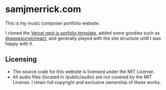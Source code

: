# samjmerrick.com

This is my music composer portfolio website.

I cloned the [Vercel next.js porfolio template](https://github.com/vercel/examples/tree/main/solutions/blog), added some goodies such as [@wavesurver/react](https://www.npmjs.com/package/@wavesurfer/react), and generally played with the site structure until I was happy with it.

## Licensing

- The source code for this website is licensed under the MIT License.
- All audio files (located in /public/audio) are not covered by the MIT License. I retain full copyright and exclusive ownership of these works.
